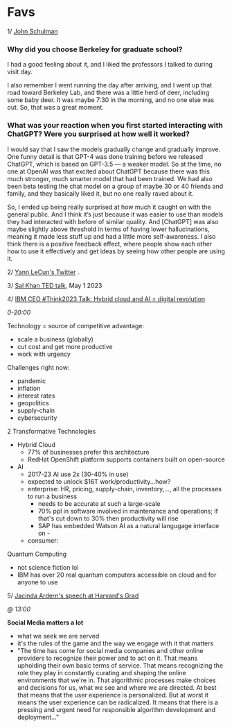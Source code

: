 # Favs

1/ [John Schulman](https://news.berkeley.edu/2023/04/20/chatgpt-architect-berkeley-alum-john-schulman-on-his-journey-with-ai/)
### Why did you choose Berkeley for graduate school?

I had a good feeling about it, and I liked the professors I talked to during visit day.

I also remember I went running the day after arriving, and I went up that road toward Berkeley Lab, and there was a little herd of deer, including some baby deer. It was maybe 7:30 in the morning, and no one else was out. So, that was a great moment.

### What was your reaction when you first started interacting with ChatGPT? Were you surprised at how well it worked?

I would say that I saw the models gradually change and gradually improve. One funny detail is that GPT-4 was done training before we released ChatGPT, which is based on GPT-3.5 — a weaker model. So at the time, no one at OpenAI was that excited about ChatGPT because there was this much stronger, much smarter model that had been trained. We had also been beta testing the chat model on a group of maybe 30 or 40 friends and family, and they basically liked it, but no one really raved about it.

So, I ended up being really surprised at how much it caught on with the general public. And I think it’s just because it was easier to use than models they had interacted with before of similar quality. And [ChatGPT] was also maybe slightly above threshold in terms of having lower hallucinations, meaning it made less stuff up and had a little more self-awareness. I also think there is a positive feedback effect, where people show each other how to use it effectively and get ideas by seeing how other people are using it.

2/ [Yann LeCun's Twitter](https://twitter.com/ylecun?ref_src=twsrc%5Egoogle%7Ctwcamp%5Eserp%7Ctwgr%5Eauthor) . 

3/ [Sal Khan TED talk](https://www.youtube.com/watch?v=hJP5GqnTrNo), May 1 2023

4/ [IBM CEO #Think2023 Talk: Hybrid cloud and AI = digital revolution](https://www.linkedin.com/events/7056280813184716800/comments/)

*0-20:00*

Technology = source of competitive advantage:  
- scale a business (globally) 
- cut cost and get more productive
- work with urgency 

Challenges right now: 
- pandemic 
- inflation 
- interest rates 
- geopolitics 
- supply-chain 
- cybersecurity 

2 Transformative Technologies 
- Hybrid Cloud
  - 77% of businesses prefer this architecture  
  - RedHat OpenShift platform supports containers built on open-source 
- AI 
  - 2017-23 AI use 2x (30-40% in use) 
  - expected to unlock $16T work/productivity...how? 
  - enterprise: HR, pricing, supply-chain, inventory,..., all the processes to run a business
    - needs to be accurate at such a large-scale  
    - 70% ppl in software involved in maintenance and operations; if that's cut down to 30% then productivity will rise 
    - SAP has embedded Watson AI as a natural langugage interface on -
  - consumer: 


Quantum Computing 
- not science fiction lol 
- IBM has over 20 real quantum computers accessible on cloud and for anyone to use

5/ [Jacinda Ardern's speech at Harvard's Grad](https://www.youtube.com/watch?v=Vj3x-JUlukI) 

*@ 13:00* 

**Social Media matters a lot** 
- what we seek we are served 
- it's the rules of the game and the way we engage with it that matters 
- "The time has come for social media companies and other online providers to recognize their power and to act on it. That means upholding their own basic terms of service. That means recognizing the role they play in constantly curating and shaping the online environments that we're in. That algorithmic processes make choices and decisions for us, what we see and where we are directed. At best that means that the user experience is personalized. But at worst it means the user experience can be radicalized. It means that there is a pressing and urgent need for responsible algorithm development and deployment..."  
